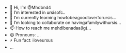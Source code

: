 - 👋 Hi, I’m @Mhdbnd4
- 👀 I’m interested in ursisofc..
- 🌱 I’m currently learning howtobeagoodloverforursis...
- 💞️ I’m looking to collaborate on havingafamilywithursis...
- 📫 How to reach me mehdibenadaa(ig)...
- 😄 Pronouns: ...
- ⚡ Fun fact: iloveursus
- ...

<!---
Mhdbnd4/Mhdbnd4 is a ✨ special ✨ repository because its `README.md` (this file) appears on your GitHub profile.
You can click the Preview link to take a look at your changes.
--->
